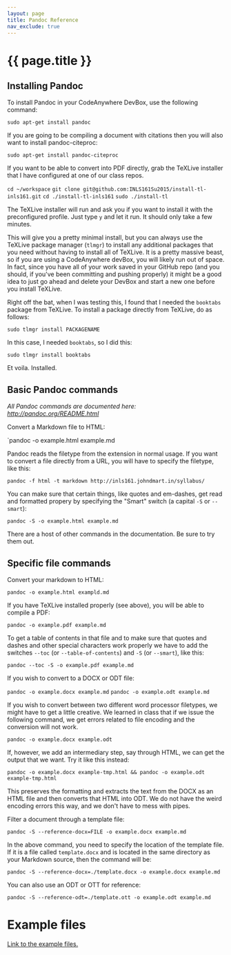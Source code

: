 ```yaml
---
layout: page
title: Pandoc Reference
nav_exclude: true
---
```


# {{ page.title }}

## Installing Pandoc

To install Pandoc in your CodeAnywhere DevBox, use the following command:

`sudo apt-get install pandoc`

If you are going to be compiling a document with citations then you will also want to install pandoc-citeproc:

`sudo apt-get install pandoc-citeproc`

If you want to be able to convert into PDF directly, grab the TeXLive installer that I have configured at one of our class repos. 

`cd ~/workspace`
`git clone git@github.com:INLS161Su2015/install-tl-inls161.git`
`cd ./install-tl-inls161`
`sudo ./install-tl`

The TeXLive installer will run and ask you if you want to install it with the preconfigured profile. 
Just type `y` and let it run. It should only take a few minutes. 

This will give you a pretty minimal install, but you can always use the TeXLive package manager (`tlmgr`) to install any additional packages that you need without having to install all of TeXLive.
It is a pretty massive beast, so if you are using a CodeAnywhere devBox, you will likely run out of space. 
In fact, since you have all of your work saved in your GitHub repo (and you should, if you've been committing and pushing properly) it might be a good idea to just go ahead and delete your DevBox and start a new one before you install TeXLive.

Right off the bat, when I was testing this, I found that I needed the `booktabs` package from TeXLive. 
To install a package directly from TeXLive, do as follows:

`sudo tlmgr install PACKAGENAME`

In this case, I needed `booktabs`, so I did this:

`sudo tlmgr install booktabs`

Et voila. Installed. 

## Basic Pandoc commands

*All Pandoc commands are documented here: http://pandoc.org/README.html*

Convert a Markdown file to HTML:

`pandoc -o example.html example.md

Pandoc reads the filetype from the extension in normal usage. 
If you want to convert a file directly from a URL, you will have to specify the filetype, like this:

`pandoc -f html -t markdown http://inls161.johndmart.in/syllabus/`

You can make sure that certain things, like quotes and em-dashes, get read and formatted propery by specifying the "Smart" switch (a capital `-S` or `--smart`):

`pandoc -S -o example.html example.md`

There are a host of other commands in the documentation. Be sure to try them out. 

## Specific file commands

Convert your markdown to HTML:

`pandoc -o example.html exampld.md`

If you have TeXLive installed properly (see above), you will be able to compile a PDF: 

`pandoc -o example.pdf example.md`

To get a table of contents in that file and to make sure that quotes and dashes and other special characters work properly we have to add the switches `--toc` (or `--table-of-contents`) and `-S` (or `--smart`), like this: 

`pandoc --toc -S -o example.pdf example.md`

If you wish to convert to a DOCX or ODT file:

`pandoc -o example.docx example.md`
`pandoc -o example.odt example.md`

If you wish to convert between two different word processor filetypes, we might have to get a little creative. 
We learned in class that if we issue the following command, we get errors related to file encoding and the conversion will not work. 

`pandoc -o example.docx example.odt`

If, however, we add an intermediary step, say through HTML, we can get the output that we want. Try it like this instead: 

`pandoc -o example.docx example-tmp.html && pandoc -o example.odt example-tmp.html`

This preserves the formatting and extracts the text from the DOCX as an HTML file and then converts that HTML into ODT. 
We do not have the weird encoding errors this way, and we don't have to mess with pipes. 

Filter a document through a template file:

`pandoc -S --reference-docx=FILE -o example.docx example.md` 

In the above command, you need to specify the location of the template file. 
If it is a file called `template.docx` and is located in the same directory as your Markdown source, then the command will be:

`pandoc -S --reference-docx=./template.docx -o example.docx example.md`

You can also use an ODT or OTT for reference:

`pandoc -S --reference-odt=./template.ott -o example.odt example.md`

# Example files

<a href="{{ site.baseurl }}/refsheets/examples/#formatted-text-files" target="_blank">Link to the example files.</a>